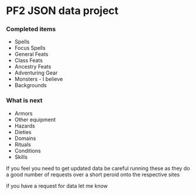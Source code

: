 # PF2 JSON data project

### Completed items
* Spells
* Focus Spells
* General Feats
* Class Feats
* Ancestry Feats
* Adventuring Gear
* Monsters - I believe
* Backgrounds

### What is next
* Armors
* Other equipment
* Hazards
* Dieties
* Domains
* Rituals
* Conditions
* Skills


If you feel you need to get updated data be careful running these as they do a good number of requests over a short peroid onto the respective sites

if you have a request for data let me know


